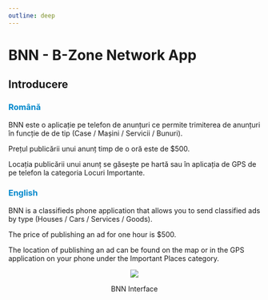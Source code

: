 ```yaml
---
outline: deep
---
```


# BNN - B-Zone Network App

## Introducere

### <span style="color: #0088CC">Română</span>

BNN este o aplicație pe telefon de anunțuri ce permite trimiterea de anunțuri în funcție de de tip (Case / Mașini / Servicii / Bunuri).

Prețul publicării unui anunț timp de o oră este de <span class="money">$500</span>. 

Locația publicării unui anunț se găsește pe hartă sau în aplicația de GPS de pe telefon la categoria Locuri Importante.

### <span style="color: #0088CC">English</span>

BNN is a classifieds phone application that allows you to send classified ads by type (Houses / Cars / Services / Goods).

The price of publishing an ad for one hour is <span class="money">$500</span>. 

The location of publishing an ad can be found on the map or in the GPS application on your phone under the Important Places category.

<p align="center"><img src="https://i.imgur.com/MN3ade2.png"/></p>
<p style="text-align: center">BNN Interface</p>